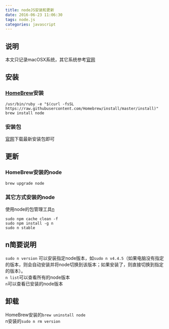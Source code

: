 ```yaml
---
title: nodeJS安装和更新
date: 2016-06-23 11:06:30
tags: node.js
categories: javascript
---
```


## 说明
本文只记录macOSX系统，其它系统参考[官网](https://nodejs.org/en/)
<!--more-->
## 安装
### [HomeBrew](http://brew.sh/)安装
```
/usr/bin/ruby -e "$(curl -fsSL https://raw.githubusercontent.com/Homebrew/install/master/install)"
brew install node
```
### 安装包
[官网](https://nodejs.org/en/)下载最新安装包即可
## 更新
### HomeBrew安装的node
```
brew upgrade node
```
### 其它方式安装的node
使用node的包管理工具[n](https://github.com/tj/n)  
 
```
sudo npm cache clean -f
sudo npm install -g n
sudo n stable
```
## n简要说明
`sudo n version` 可以安装指定node版本，如`sudo n v4.4.5`（如果电脑没有指定的版本，则会自动安装并将node切换到该版本；如果安装了，则直接切换到指定的版本）。  
`n list`可以查看所有的node版本  
`n`可以查看已安装的node版本
## 卸载
HomeBrew安装的`brew uninstall node`  
n安装的`sudo n rm version`